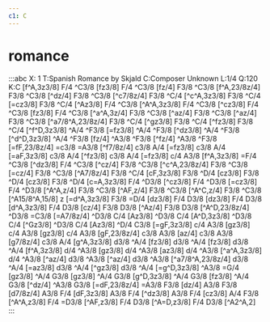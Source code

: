 ```yaml
---
c1: C
---
```


# romance

:::abc
X: 1
T:Spanish Romance by Skjald
C:Composer Unknown
L:1/4
Q:120
K:C
[f^A,3z3/8] F/4 ^C3/8 [fz3/8] F/4 ^C3/8 [fz/4] F3/8 ^C3/8
[f^A,23/8z/4] F3/8 ^C3/8 [^dz/4] F3/8 ^C3/8 [^c7/8z/4] F3/8 ^C/4
[^c^A,3z3/8] F3/8 ^C/4 [=cz3/8] F3/8 ^C/4 [^Az3/8] F/4 ^C3/8
[^A^A,3z3/8] F/4 ^C3/8 [^cz3/8] F/4 ^C3/8 [fz3/8] F/4 ^C3/8
[^a^A,3z/4] F3/8 ^C3/8 [^az/4] F3/8 ^C3/8 [^az/4] F3/8 ^C3/8
[^a7/8^A,23/8z/4] F3/8 ^C/4 [^gz3/8] F3/8 ^C/4 [^fz3/8] F3/8 ^C/4
[^f^D,3z3/8] ^A/4 ^F3/8 [=fz3/8] ^A/4 ^F3/8 [^dz3/8] ^A/4 ^F3/8
[^d^D,3z3/8] ^A/4 ^F3/8 [fz/4] ^A3/8 ^F3/8 [^fz/4] ^A3/8 ^F3/8
[=fF,23/8z/4] =c3/8 =A3/8 [^f7/8z/4] c3/8 A/4 [=fz3/8] c3/8 A/4
[=aF,3z3/8] c3/8 A/4 [^fz3/8] c3/8 A/4 [=fz3/8] c/4 A3/8 [f^A,3z3/8]
=F/4 ^C3/8 [^dz3/8] F/4 ^C3/8 [^cz/4] F3/8 ^C3/8 [^c^A,23/8z/4] F3/8
^C3/8 [=cz/4] F3/8 ^C3/8 [^A7/8z/4] F3/8 ^C/4 [cF,3z3/8] F3/8 ^D/4
[cz3/8] F3/8 ^D/4 [cz3/8] F3/8 ^D/4 [c=A,3z3/8] F/4 ^D3/8 [^cz3/8]
F/4 ^D3/8 [=cz3/8] F/4 ^D3/8 [^A^A,z/4] F3/8 ^C3/8 [^AF,z/4] F3/8
^C3/8 [^A^C,z/4] F3/8 ^C3/8 [^A15/8^A,15/8] z [=d^A,3z3/8] F3/8 =D/4
[dz3/8] F/4 D3/8 [dz3/8] F/4 D3/8 [d^A,3z3/8] F/4 D3/8 [cz/4] F3/8
D3/8 [^Az/4] F3/8 D3/8 [^A^D,23/8z/4] ^D3/8 =C3/8 [=A7/8z/4] ^D3/8
C/4 [Az3/8] ^D3/8 C/4 [A^D,3z3/8] ^D3/8 C/4 [^Gz3/8] ^D3/8 C/4
[Az3/8] ^D/4 C3/8 [=gF,3z3/8] c/4 A3/8 [gz3/8] c/4 A3/8 [gz3/8] c/4
A3/8 [gF,23/8z/4] c3/8 A3/8 [az/4] c3/8 A3/8 [g7/8z/4] c3/8 A/4
[g^A,3z3/8] d3/8 ^A/4 [fz3/8] d3/8 ^A/4 [fz3/8] d3/8 ^A/4 [f^A,3z3/8]
d/4 ^A3/8 [gz3/8] d/4 ^A3/8 [az3/8] d/4 ^A3/8 [^a^A,3z3/8] d/4 ^A3/8
[^az/4] d3/8 ^A3/8 [^az/4] d3/8 ^A3/8 [^a7/8^A,23/8z/4] d3/8 ^A/4
[=az3/8] d3/8 ^A/4 [^gz3/8] d3/8 ^A/4 [=g^D,3z3/8] ^A3/8 =G/4 [gz3/8]
^A/4 G3/8 [gz3/8] ^A/4 G3/8 [g^D,3z3/8] ^A/4 G3/8 [fz3/8] ^A/4 G3/8
[^dz/4] ^A3/8 G3/8 [=dF,23/8z/4] =A3/8 F3/8 [dz/4] A3/8 F3/8
[d7/8z/4] A3/8 F/4 [dF,3z3/8] A3/8 F/4 [^dz3/8] A3/8 F/4 [cz3/8] A/4
F3/8 [^A^A,z3/8] F/4 =D3/8 [^AF,z3/8] F/4 D3/8 [^A=D,z3/8] F/4 D3/8
[^A2^A,2]
:::
